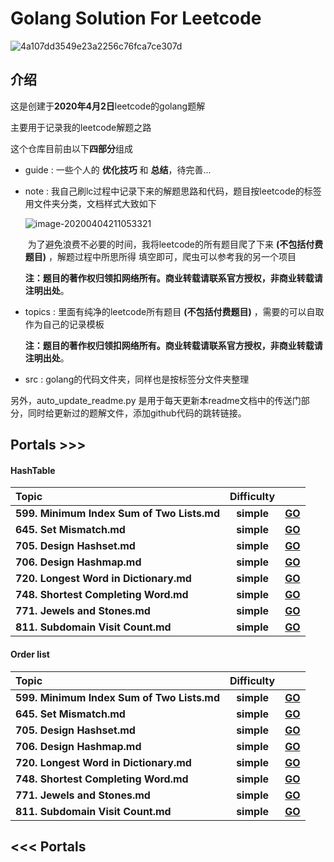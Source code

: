 # Golang Solution For Leetcode



![4a107dd3549e23a2256c76fca7ce307d](https://tva1.sinaimg.cn/large/00831rSTgy1gdemdudz1dj30u00bbq36.jpg)

## 介绍

这是创建于**2020年4月2日**leetcode的golang题解

主要用于记录我的leetcode解题之路

这个仓库目前由以下**四部分**组成

* guide : 一些个人的 **优化技巧** 和 **总结**，待完善...

* note :  我自己刷lc过程中记录下来的解题思路和代码，题目按leetcode的标签用文件夹分类，文档样式大致如下

  ![image-20200404211053321](https://tva1.sinaimg.cn/large/00831rSTgy1gdi1k0f9c6j31410u0jup.jpg)

  ​		为了避免浪费不必要的时间，我将leetcode的所有题目爬了下来 **(不包括付费题目)** ，解题过程中所思所得	填空即可，爬虫可以参考我的另一个项目

  ​	**注：题目的著作权归领扣网络所有。商业转载请联系官方授权，非商业转载请注明出处**。

* topics : 里面有纯净的leetcode所有题目 **(不包括付费题目)** ，需要的可以自取作为自己的记录模板

  **注：题目的著作权归领扣网络所有。商业转载请联系官方授权，非商业转载请注明出处**。

* src : golang的代码文件夹，同样也是按标签分文件夹整理

另外，auto_update_readme.py 是用于每天更新本readme文档中的传送门部分，同时给更新过的题解文件，添加github代码的跳转链接。



## Portals >>>
#### HashTable
| **Topic**                                   | **Difficulty** |                                                              |
| :-------------------------------------- | :--------: | :----------------------------------------------------------: |
| **599. Minimum Index Sum of Two Lists.md** | **simple** | **[GO](https://github.com/LZH139/leetcode_Go/blob/master/src/HashTable/simple/MinimumIndexSumOfTwoLists/MinimumIndexSumOfTwoLists.go)** |
| **645. Set Mismatch.md** | **simple** | **[GO](https://github.com/LZH139/leetcode_Go/blob/master/src/HashTable/simple/SetMismatch/SetMismatch.go)** |
| **705. Design Hashset.md** | **simple** | **[GO](https://github.com/LZH139/leetcode_Go/blob/master/src/HashTable/simple/DesignHashset/DesignHashset.go)** |
| **706. Design Hashmap.md** | **simple** | **[GO](https://github.com/LZH139/leetcode_Go/blob/master/src/HashTable/simple/DesignHashmap/DesignHashmap.go)** |
| **720. Longest Word in Dictionary.md** | **simple** | **[GO](https://github.com/LZH139/leetcode_Go/blob/master/src/HashTable/simple/LongestWordInDictionary/LongestWordInDictionary.go)** |
| **748. Shortest Completing Word.md** | **simple** | **[GO](https://github.com/LZH139/leetcode_Go/blob/master/src/HashTable/simple/ShortestCompletingWord/ShortestCompletingWord.go)** |
| **771. Jewels and Stones.md** | **simple** | **[GO](https://github.com/LZH139/leetcode_Go/blob/master/src/HashTable/simple/JewelsAndStones/JewelsAndStones.go)** |
| **811. Subdomain Visit Count.md** | **simple** | **[GO](https://github.com/LZH139/leetcode_Go/blob/master/src/HashTable/simple/SubdomainVisitCount/SubdomainVisitCount.go)** |

#### Order list
| **Topic**                                   | **Difficulty** |                                                              |
| :-------------------------------------- | :--------: | :----------------------------------------------------------: |
| **599. Minimum Index Sum of Two Lists.md** | **simple** | **[GO](https://github.com/LZH139/leetcode_Go/blob/master/src/HashTable/simple/MinimumIndexSumOfTwoLists/MinimumIndexSumOfTwoLists.go)** |
| **645. Set Mismatch.md** | **simple** | **[GO](https://github.com/LZH139/leetcode_Go/blob/master/src/HashTable/simple/SetMismatch/SetMismatch.go)** |
| **705. Design Hashset.md** | **simple** | **[GO](https://github.com/LZH139/leetcode_Go/blob/master/src/HashTable/simple/DesignHashset/DesignHashset.go)** |
| **706. Design Hashmap.md** | **simple** | **[GO](https://github.com/LZH139/leetcode_Go/blob/master/src/HashTable/simple/DesignHashmap/DesignHashmap.go)** |
| **720. Longest Word in Dictionary.md** | **simple** | **[GO](https://github.com/LZH139/leetcode_Go/blob/master/src/HashTable/simple/LongestWordInDictionary/LongestWordInDictionary.go)** |
| **748. Shortest Completing Word.md** | **simple** | **[GO](https://github.com/LZH139/leetcode_Go/blob/master/src/HashTable/simple/ShortestCompletingWord/ShortestCompletingWord.go)** |
| **771. Jewels and Stones.md** | **simple** | **[GO](https://github.com/LZH139/leetcode_Go/blob/master/src/HashTable/simple/JewelsAndStones/JewelsAndStones.go)** |
| **811. Subdomain Visit Count.md** | **simple** | **[GO](https://github.com/LZH139/leetcode_Go/blob/master/src/HashTable/simple/SubdomainVisitCount/SubdomainVisitCount.go)** |

## <<< Portals

